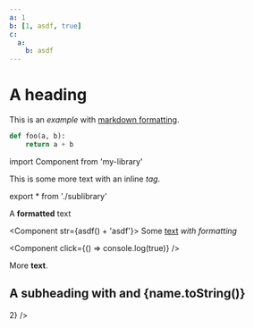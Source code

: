 ```yaml
---
a: 1
b: [1, asdf, true]
c:
  a:
    b: asdf
---
```


# A heading

This is an *example* with [markdown formatting](https://example.com).

```python
def foo(a, b):
    return a + b
```

import Component from 'my-library'

This is some more text with an inline <Component /> *tag*.

export * from './sublibrary'

<Component>A **formatted** text</Component>

<Component str={asdf() + 'asdf'}>
    Some [text](https://example.com) *with formatting*
</Component>

<Component click={() => console.log(true)} />

More **text**.

## A subheading with <Component /> and {name.toString()}

<Component bool={1 > 2} />
